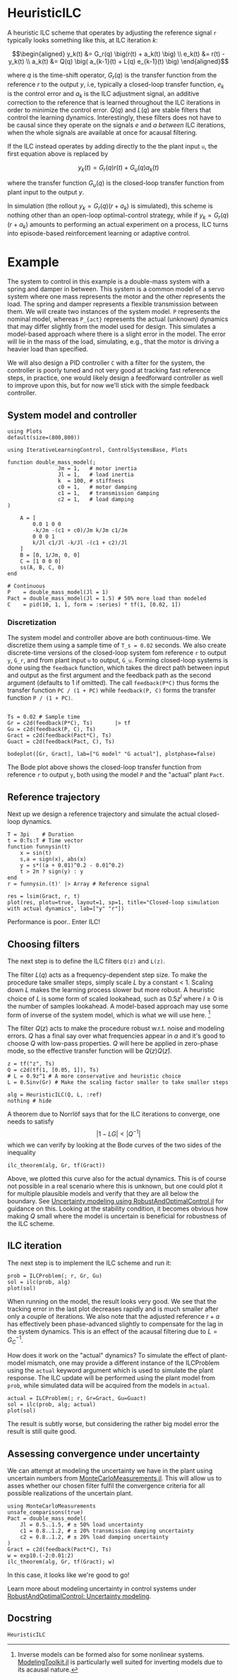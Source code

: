 # HeuristicILC

A heuristic ILC scheme that operates by adjusting the reference signal ``r`` typically looks something like this, at ILC iteration $k$:
```math
\begin{aligned}
y_k(t) &= G_r(q) \big(r(t) + a_k(t) \big) \\
e_k(t) &= r(t) - y_k(t) \\
a_k(t) &= Q(q) \big( a_{k-1}(t) + L(q) e_{k-1}(t) \big)
\end{aligned}
```
where $q$ is the time-shift operator, $G_r(q)$ is the transfer function from the reference $r$ to the output $y$, i.e, typically a closed-loop transfer function, $e_k$ is the control error and $a_k$ is the ILC adjustment signal, an additive correction to the reference that is learned throughout the ILC iterations in order to minimize the control error. $Q(q)$ and $L(q)$ are stable filters that control the learning dynamics. Interestingly, these filters does not have to be causal since they operate on the signals $e$ and $a$ *between* ILC iterations, when the whole signals are available at once for acausal filtering. 

If the ILC instead operates by adding directly to the the plant input ``u``, the first equation above is replaced by
```math
y_k(t) = G_r(q) r(t) + G_u(q) a_k(t)
```
where the transfer function $G_u(q)$ is the closed-loop transfer function from plant input to the output $y$.

In simulation (the rollout $y_k = G_r(q) (r + a_k)$ is simulated), this scheme is nothing other than an open-loop optimal-control strategy, while if $y_k = G_r(q) (r + a_k)$ amounts to performing an actual experiment on a process, ILC turns into episode-based reinforcement learning or adaptive control.


# Example
The system to control in this example is a double-mass system with a spring and damper in between. This system is a common model of a servo system where one mass represents the motor and the other represents the load. The spring and damper represents a flexible transmission between them. We will create two instances of the system model. ``P`` represents the nominal model, whereas ``P_{act}`` represents the actual (unknown) dynamics that may differ slightly from the model used for design. This simulates a model-based approach where there is a slight error in the model. The error will lie in the mass of the load, simulating, e.g., that the motor is driving a heavier load than specified. 

We will also design a PID controller ``C`` with a filter for the system, the controller is poorly tuned and not very good at tracking fast reference steps, in practice, one would likely design a feedforward controller as well to improve upon this, but for now we'll stick with the simple feedback controller.

## System model and controller

```@example HEURISTIC_ILC
using Plots
default(size=(800,800))
```

```@example HEURISTIC_ILC
using IterativeLearningControl, ControlSystemsBase, Plots

function double_mass_model(; 
                Jm = 1,   # motor inertia
                Jl = 1,   # load inertia
                k  = 100, # stiffness
                c0 = 1,   # motor damping
                c1 = 1,   # transmission damping
                c2 = 1,   # load damping
)

    A = [
        0.0 1 0 0
        -k/Jm -(c1 + c0)/Jm k/Jm c1/Jm
        0 0 0 1
        k/Jl c1/Jl -k/Jl -(c1 + c2)/Jl
    ]
    B = [0, 1/Jm, 0, 0]
    C = [1 0 0 0]
    ss(A, B, C, 0)
end

# Continuous
P    = double_mass_model(Jl = 1)
Pact = double_mass_model(Jl = 1.5) # 50% more load than modeled
C    = pid(10, 1, 1, form = :series) * tf(1, [0.02, 1])
```

### Discretization
The system model and controller above are both continuous-time. We discretize them using a sample time of ``T_s = 0.02`` seconds. We also create discrete-time versions of the closed-loop system fom reference ``r`` to output ``y``, ``G_r``, and from plant input ``u`` to output, ``G_u``. Forming closed-loop systems is done using the `feedback` function, which takes the direct path between input and output as the first argument and the feedback path as the second argument (defaults to 1 if omitted). The call `feedback(P*C)` thus forms the transfer function ``PC / (1 + PC)`` while `feedback(P, C)` forms the transfer function ``P / (1 + PC)``.
```@example HEURISTIC_ILC

Ts = 0.02 # Sample time
Gr = c2d(feedback(P*C), Ts)       |> tf
Gu = c2d(feedback(P, C), Ts)
Gract = c2d(feedback(Pact*C), Ts)
Guact = c2d(feedback(Pact, C), Ts)

bodeplot([Gr, Gract], lab=["G model" "G actual"], plotphase=false)
```
The Bode plot above shows the closed-loop transfer function from reference ``r`` to output ``y``, both using the model `P` and the "actual" plant `Pact`.

## Reference trajectory

Next up we design a reference trajectory and simulate the actual closed-loop dynamics.
```@example HEURISTIC_ILC
T = 3pi    # Duration
t = 0:Ts:T # Time vector
function funnysin(t)
    x = sin(t)
    s,a = sign(x), abs(x)
    y = s*((a + 0.01)^0.2 - 0.01^0.2)
    t > 2π ? sign(y) : y
end
r = funnysin.(t)' |> Array # Reference signal

res = lsim(Gract, r, t)
plot(res, plotu=true, layout=1, sp=1, title="Closed-loop simulation with actual dynamics", lab=["y" "r"])
```
Performance is poor.. Enter ILC!

## Choosing filters
The next step is to define the ILC filters ``Q(z)`` and ``L(z)``.

The filter $L(q)$ acts as a frequency-dependent step size. To make the procedure take smaller steps, simply scale $L$ by a constant < 1. Scaling down $L$ makes the learning process slower but more robust. A heuristic choice of $L$ is some form of scaled lookahead, such as $0.5z^l$ where $l \geq 0$ is the number of samples lookahead. A model-based approach may use some form of inverse of the system model, which is what we will use here. [^nonlinear]

[^nonlinear]: Inverse models can be formed also for some nonlinear systems. [ModelingToolkit.jl](https://mtk.sciml.ai/dev/) is particularly well suited for inverting models due to its acausal nature.

The filter $Q(z)$ acts to make the procedure robust w.r.t. noise and modeling errors. $Q$ has a final say over what frequencies appear in $a$ and it's good to choose $Q$ with low-pass properties. $Q$ will here be applied in zero-phase mode, so the effective transfer function will be $Q(z)Q(z̄)$.

```@example HEURISTIC_ILC
z = tf("z", Ts)
Q = c2d(tf(1, [0.05, 1]), Ts)
# L = 0.9z^1 # A more conservative and heuristic choice
L = 0.5inv(Gr) # Make the scaling factor smaller to take smaller steps

alg = HeuristicILC(Q, L, :ref)
nothing # hide
```

A theorem due to Norrlöf says that for the ILC iterations to converge, one needs to satisfy
$$| 1 - LG | < |Q^{-1}|$$
which we can verify by looking at the Bode curves of the two sides of the inequality

```@example HEURISTIC_ILC
ilc_theorem(alg, Gr, tf(Gract))
```


Above, we plotted this curve also for the actual dynamics. This is of course not possible in a real scenario where this is unknown, but one could plot it for multiple plausible models and verify that they are all below the boundary. See [Uncertainty modeling using RobustAndOptimalControl.jl](https://juliacontrol.github.io/RobustAndOptimalControl.jl/dev/uncertainty/) for guidance on this. Looking at the stability condition, it becomes obvious how making $Q$ small where the model is uncertain is beneficial for robustness of the ILC scheme.

## ILC iteration

The next step is to implement the ILC scheme and run it:
    
```@example HEURISTIC_ILC
prob = ILCProblem(; r, Gr, Gu)
sol = ilc(prob, alg)
plot(sol)
```

When running on the model, the result looks very good.
We see that the tracking error in the last plot decreases rapidly and is much smaller after only a couple of iterations. We also note that the adjusted reference $r+a$ has effectively been phase-advanced slightly to compensate for the lag in the system dynamics. This is an effect of the acausal filtering due to $L = G_C^{-1}$.


How does it work on the "actual" dynamics? To simulate the effect of plant-model mismatch, one may provide a different instance of the ILCProblem using the `actual` keyword argument which is used to simulate the plant response. The ILC update will be performed using the plant model from `prob`, while simulated data will be acquired from the models in `actual`.
```@example HEURISTIC_ILC
actual = ILCProblem(; r, Gr=Gract, Gu=Guact)
sol = ilc(prob, alg; actual)
plot(sol)
```
The result is subtly worse, but considering the rather big model error the result is still quite good. 


## Assessing convergence under uncertainty
We can attempt at modeling the uncertainty we have in the plant using uncertain numbers from [MonteCarloMeasurements.jl](https://github.com/baggepinnen/MonteCarloMeasurements.jl). This will allow us to asses whether our chosen filter fulfil the convergence criteria for all possible realizations of the uncertain plant.


```@example HEURISTIC_ILC
using MonteCarloMeasurements
unsafe_comparisons(true)
Pact = double_mass_model(
    Jl = 0.5..1.5, # ± 50% load uncertainty
    c1 = 0.8..1.2, # ± 20% transmission damping uncertainty
    c2 = 0.8..1.2, # ± 20% load damping uncertainty
) 
Gract = c2d(feedback(Pact*C), Ts)
w = exp10.(-2:0.01:2)
ilc_theorem(alg, Gr, tf(Gract); w)
```
In this case, it looks like we're good to go!

Learn more about modeling uncertainty in control systems under [RobustAndOptimalControl: Uncertainty modeling](https://juliacontrol.github.io/RobustAndOptimalControl.jl/dev/uncertainty/).

## Docstring
    
```@docs
HeuristicILC
```